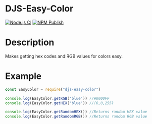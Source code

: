 # DJS-Easy-Color
[![Node.js CI](https://github.com/Havoc925/DJS-Easy-Color/actions/workflows/Test_get_color.yml/badge.svg)](https://github.com/Havoc925/DJS-Easy-Color/actions/workflows/Test_get_color.yml)
[![NPM Publish](https://github.com/Havoc925/DJS-Easy-Color/actions/workflows/npm-publish.yml/badge.svg)](https://github.com/Havoc925/DJS-Easy-Color/actions/workflows/npm-publish.yml)

# Description
Makes getting hex codes and RGB values for colors easy.

# Example
```javascript
const EasyColor = require("djs-easy-color")

console.log(EasyColor.getRGB('blue')) //#0000FF
console.log(EasyColor.getHEX('blue')) //(0,0,255)

console.log(EasyColor.getRandomHEX()) //Returns random HEX value
console.log(EasyColor.getRandomRGB()) //Returns random RGB value
```
